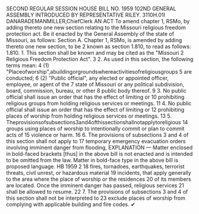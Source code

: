 SECOND REGULAR SESSION
HOUSE BILL NO. 1959
102ND GENERAL ASSEMBLY
INTRODUCED BY REPRESENTATIVE RILEY.
3110H.01I DANARADEMANMILLER,ChiefClerk
AN ACT
To amend chapter 1, RSMo, by adding thereto one new section relating to the Missouri
religious freedom protection act.
Be it enacted by the General Assembly of the state of Missouri, as follows:
Section A. Chapter 1, RSMo, is amended by adding thereto one new section, to be
2 known as section 1.810, to read as follows:
1.810. 1. This section shall be known and may be cited as the "Missouri
2 Religious Freedom Protection Act".
3 2. As used in this section, the following terms mean:
4 (1) "Placeofworship",abuildingorgroundswhereactivitiesofreligiousgroups
5 are conducted;
6 (2) "Public official", any elected or appointed officer, employee, or agent of the
7 state of Missouri or any political subdivision, board, commission, bureau, or other
8 public body thereof.
9 3. No public official shall issue an order that has the effect of limiting or
10 prohibiting religious groups from holding religious services or meetings.
11 4. No public official shall issue an order that has the effect of limiting or
12 prohibiting places of worship from holding religious services or meetings.
13 5. Theprovisionsofsubsections3and4ofthissectionshallnotapplytoreligious
14 groups using places of worship to intentionally commit or plan to commit acts of
15 violence or harm.
16 6. The provisions of subsections 3 and 4 of this section shall not apply to
17 temporary emergency evacuation orders involving imminent danger from flooding,
EXPLANATION — Matter enclosed in bold-faced brackets [thus] in the above bill is not enacted and is
intended to be omitted from the law. Matter in bold-face type in the above bill is proposed language.
HB 1959 2
18 fires, tornadoes, earthquakes, terrorist threats, civil unrest, or hazardous material
19 incidents, that apply generally to the area where the place of worship or the residences
20 of its members are located. Once the imminent danger has passed, religious services
21 shall be allowed to resume.
22 7. The provisions of subsections 3 and 4 of this section shall not be interpreted to
23 exclude places of worship from complying with applicable building and fire codes.
✔